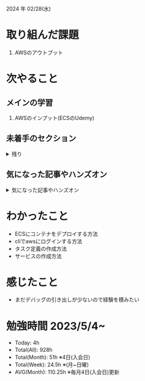 
2024 年 02/28(水)

# 取り組んだ課題
1. AWSのアウトプット
 
# 次やること

## メインの学習

1. AWSのインプット(ECSのUdemy)

## 未着手のセクション

<details>

<summary>残り</summary>

### インフラ側
* 継続的インテグレーション
* デプロイ
* Terraform

</details>

## 気になった記事やハンズオン

<details>

<summary>気になった記事やハンズオン</summary>

### Go
1. [古典学派的テストとGoで考える持続可能なアーキテクチャ入門](https://zenn.dev/jy8752/books/73769005e6afa9/viewer/chapter1)
2. [クリーンアーキテクチャ](https://nuits.jp/entry/easiest-clean-architecture-2019-09)
3. [Goにおけるメモリ管理の可視化](https://zenn.dev/kazu1029/articles/38ab3d99ef0de3)

### TS
1. [TypeChallenge](https://github.com/type-challenges/type-challenges/tree/main/questions/00004-easy-pick)

### 低レイヤ

1. [Putting the “You” in CPU](https://cpu.land/)

</details>

# わかったこと

* ECSにコンテナをデプロイする方法
* cliでawsにログインする方法
* タスク定義の作成方法
* サービスの作成方法

# 感じたこと

* まだデバッグの引き出しが少ないので経験を積みたい

# 勉強時間 2023/5/4~

* Today: 4h
* Total(All): 928h　
* Total(Month): 51h ※4日(入会日)
* Total(Week): 24.5h ※(月~日曜)
* AVG(Month): 110.25h ※毎月4日(入会日)更新
